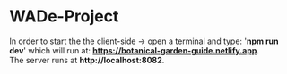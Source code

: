# WADe-Project

In order to start the the client-side -> open a terminal and type: '<b>npm run dev</b>' which will run at: <b>https://botanical-garden-guide.netlify.app</b>. <br>
The server runs at <b>http://localhost:8082</b>.
